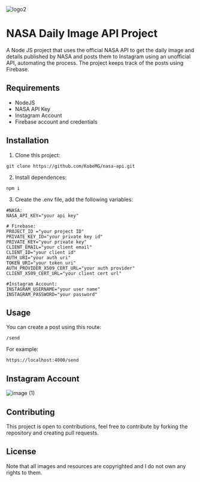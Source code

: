 ![logo2](https://i.imgur.com/wDcNK4H.jpg)
# NASA Daily Image API Project

A Node JS project that uses the official NASA API to get the daily image and details published by NASA and 
posts them to Instagram using an unofficial API, automating the process. The project keeps track of the posts using Firebase.

## Requirements
- NodeJS
- NASA API Key
- Instagram Account
- Firebase account and credentials

## Installation

1. Clone this project:
```
git clone https://github.com/KobeMG/nasa-api.git
```
2. Install dependences:
```
npm i
```

3. Create the .env file, add the following variables:

```
#NASA:
NASA_API_KEY="your api key"

# Firebase:
PROJECT_ID ="your project ID"
PRIVATE_KEY_ID="your private key id"
PRIVATE_KEY="your private key"
CLIENT_EMAIL="your client email"
CLIENT_ID="your client id"
AUTH_URI="your auth uri"
TOKEN_URI="your token uri"
AUTH_PROVIDER_X509_CERT_URL="your auth provider"
CLIENT_X509_CERT_URL="your client cert url"

#Instagram Account:
INSTAGRAM_USERNAME="your user name"
INSTAGRAM_PASSWORD="your password"

```
## Usage

You can create a post using this route:
```
/send
```
For example:
```
https://localhost:4000/send
```

## Instagram Account 

![image (1)](https://user-images.githubusercontent.com/62812730/215905164-023ffaaf-67f6-4576-82d6-17e50acd26e9.jpg)

## Contributing

This project is open to contributions, feel free to contribute by forking the repository and creating pull requests.


## License

Note that all images and resources are copyrighted and I do not own any rights to them.
